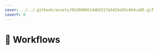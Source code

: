 ```yaml
---
cover: ../../.gitbook/assets/951080b614db5517e5d24e55c46dca05.gif
coverY: 0
---
```


# 📄 Workflows

